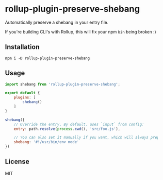 # rollup-plugin-preserve-shebang

Automatically preserve a shebang in your entry file.

If you're building CLI's with Rollup, this will fix your npm `bin` being broken :)

## Installation

`npm i -D rollup-plugin-preserve-shebang`

## Usage

```js
import shebang from 'rollup-plugin-preserve-shebang';

export default {
    plugins: [
        shebang()
    ]
}
```

```js
shebang({
    // Override the entry. By default, uses `input` from config:
    entry: path.resolve(process.cwd(), 'src/foo.js'),

    // You can also set it manually if you want, which will always prepend it:
    shebang: '#!/usr/bin/env node'
})
```

## License

MIT